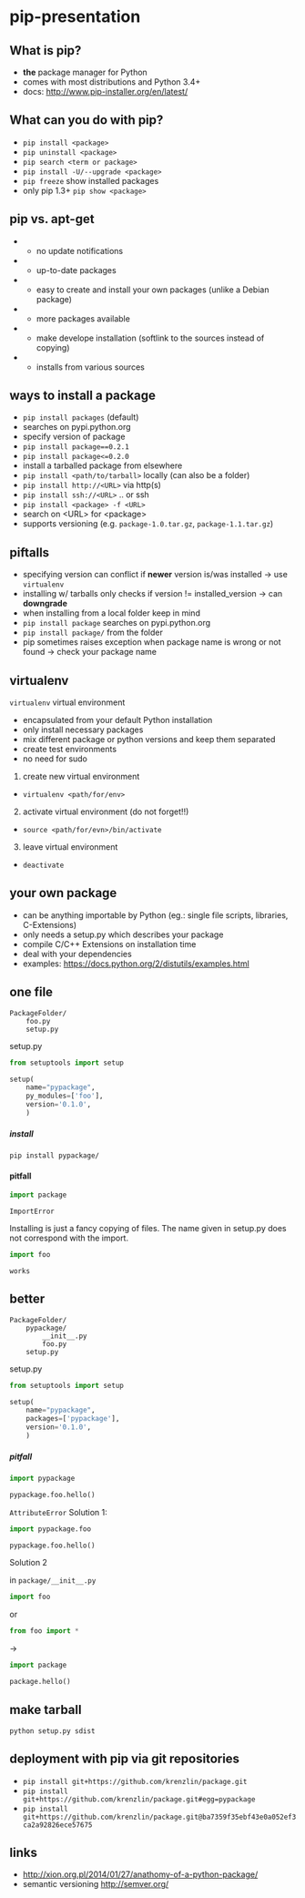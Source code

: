 pip-presentation
================

What is pip?
----
* **the** package manager for Python
* comes with most distributions and Python 3.4+
* docs: http://www.pip-installer.org/en/latest/


What can you do with pip?
----
* `pip install <package>`
* `pip uninstall <package>`
* `pip search <term or package>`
* `pip install -U/--upgrade <package>`
* `pip freeze` show installed packages
* only pip 1.3+ `pip show <package>` 


pip vs. apt-get
----
- - no update notifications
- + up-to-date packages
- + easy to create and install your own packages (unlike a Debian package)
- + more packages available
- + make develope installation (softlink to the sources instead of copying)
- + installs from various sources


ways to install a package
----
- `pip install packages` (default)
 - searches on pypi.python.org
- specify version of package
 - `pip install package==0.2.1`
 - `pip install package<=0.2.0`
- install a tarballed package from elsewhere
 - `pip install <path/to/tarball>` locally (can also be a folder)
 - `pip install http://<URL>` via http(s)
 - `pip install ssh://<URL>` .. or ssh
- `pip install <package> -f <URL>` 
 - search on \<URL\> for \<package\>
 - supports versioning (e.g. `package-1.0.tar.gz`, `package-1.1.tar.gz`)


piftalls
----
- specifying version can conflict if **newer** version is/was installed -> use `virtualenv`
- installing w/ tarballs only checks if version != installed_version -> can **downgrade**
- when installing from a local folder keep in mind
 - `pip install package` searches on pypi.python.org
 - `pip install package/` from the folder
- pip sometimes raises exception when package name is wrong or not found -> check your package name



virtualenv
----
`virtualenv` virtual environment
- encapsulated from your default Python installation
- only install necessary packages
- mix different package or python versions and keep them separated
- create test environments
- no need for sudo

1. create new virtual environment 
 - `virtualenv <path/for/env>`
2. activate virtual environment (do not forget!!)
 - `source <path/for/evn>/bin/activate`
3. leave virtual environment
 - `deactivate`


your own package
----
- can be anything importable by Python (eg.: single file scripts, libraries, C-Extensions)
- only needs a setup.py which describes your package
- compile C/C++ Extensions on installation time
- deal with your dependencies
- examples: https://docs.python.org/2/distutils/examples.html

one file
----

    PackageFolder/
        foo.py
        setup.py

setup.py

```python
from setuptools import setup

setup(
    name="pypackage",
    py_modules=['foo'],
    version='0.1.0',
    )
```

##### install
`pip install pypackage/`

#### pitfall
```python
import package
```
`ImportError`

Installing is just a fancy copying of files. The name given in setup.py does not correspond with the import.

```python
import foo
```
`works`

better
----

    PackageFolder/
        pypackage/
            __init__.py
            foo.py
        setup.py

setup.py

```python
from setuptools import setup

setup(
    name="pypackage",
    packages=['pypackage'],
    version='0.1.0',
    )
```
##### pitfall


```python
import pypackage

pypackage.foo.hello()
```
`AttributeError`
Solution 1:


```python
import pypackage.foo

pypackage.foo.hello()
```

Solution 2

in `package/__init__.py`

```python
import foo
```
or
```python
from foo import *
```
-> 
```python
import package

package.hello()
```

make tarball
----
`python setup.py sdist`



deployment with pip via git repositories
----
- `pip install git+https://github.com/krenzlin/package.git`
- `pip install git+https://github.com/krenzlin/package.git#egg=pypackage`
- `pip install git+https://github.com/krenzlin/package.git@ba7359f35ebf43e0a052ef3ca2a92826ece57675`


links
----
- http://xion.org.pl/2014/01/27/anathomy-of-a-python-package/
- semantic versioning http://semver.org/
